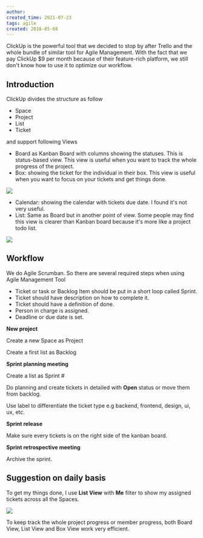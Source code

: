 ```yaml
---
author: 
created_time: 2021-07-23
tags: agile
created: 2016-05-08
---
```


ClickUp is the powerful tool that we decided to stop by after Trello and the whole bundle of similar tool for Agile Management. With the fact that we pay ClickUp $9 per month because of their feature-rich platform, we still don't know how to use it to optimize our workflow.

## Introduction

ClickUp divides the structure as follow

* Space
* Project
* List
* Ticket

and support following Views

* Board as Kanban Board with columns showing the statuses. This is status-based view. This view is useful when you want to track the whole progress of the project.
* Box: showing the ticket for the individual in their box. This view is useful when you want to focus on your tickets and get things done.

![](https://s3.us-west-2.amazonaws.com/secure.notion-static.com/8ede8f75-a176-47f9-a870-f457226747a3/ScreenShot2018-07-08at12.55.55AM.png?X-Amz-Algorithm=AWS4-HMAC-SHA256&X-Amz-Content-Sha256=UNSIGNED-PAYLOAD&X-Amz-Credential=AKIAT73L2G45EIPT3X45%2F20231031%2Fus-west-2%2Fs3%2Faws4_request&X-Amz-Date=20231031T202355Z&X-Amz-Expires=3600&X-Amz-Signature=6b101498032704f29083df4e8d5365856c8aeb81f51b61c801066c3506ecf306&X-Amz-SignedHeaders=host&x-id=GetObject)



* Calendar: showing the calendar with tickets due date. I found it's not very useful.
* List: Same as Board but in another point of view. Some people may find this view is clearer than Kanban board because it's more like a project todo list.

![](https://s3.us-west-2.amazonaws.com/secure.notion-static.com/e9ada86b-d8d2-4ed0-8c05-4671d312986f/ScreenShot2018-07-08at1.02.29AM.png?X-Amz-Algorithm=AWS4-HMAC-SHA256&X-Amz-Content-Sha256=UNSIGNED-PAYLOAD&X-Amz-Credential=AKIAT73L2G45EIPT3X45%2F20231031%2Fus-west-2%2Fs3%2Faws4_request&X-Amz-Date=20231031T202355Z&X-Amz-Expires=3600&X-Amz-Signature=153b248a9366166516e5b8bbea1299f6ad31fa1215ce28b2c9dbf3c5d842e572&X-Amz-SignedHeaders=host&x-id=GetObject)

## Workflow

We do Agile Scrumban. So there are several required steps when using Agile Management Tool

* Ticket or task or Backlog Item should be put in a short loop called Sprint.
* Ticket should have description on how to complete it. 
* Ticket should have a definition of done.
* Person in charge is assigned.
* Deadline or due date is set.

<!-- unsupported 428fd71e-c585-4ece-adfd-f19864d6d345 -->


**New project**

Create a new Space as Project

Create a first list as Backlog


**Sprint planning meeting**

Create a list as Sprint #

Do planning and create tickets in detailed with **Open** status or move them from backlog.

Use label to differentiate the ticket type e.g backend, frontend, design, ui, ux, etc.


**Sprint release**

Make sure every tickets is on the right side of the kanban board.


**Sprint retrospective meeting**

Archive the sprint.

## Suggestion on daily basis

To get my things done, I use **List View** with **Me** filter to show my assigned tickets across all the Spaces.

![](https://s3.us-west-2.amazonaws.com/secure.notion-static.com/8232e643-ba10-4fcf-956b-85b9e6b67042/ScreenShot2018-07-08at1.35.40AM.png?X-Amz-Algorithm=AWS4-HMAC-SHA256&X-Amz-Content-Sha256=UNSIGNED-PAYLOAD&X-Amz-Credential=AKIAT73L2G45EIPT3X45%2F20231031%2Fus-west-2%2Fs3%2Faws4_request&X-Amz-Date=20231031T202352Z&X-Amz-Expires=3600&X-Amz-Signature=47cefaa04e3b9533959cd2d71e6066ec7e6a085f0f3f2281b37d7cff420920c1&X-Amz-SignedHeaders=host&x-id=GetObject)


To keep track the whole project progress or member progress, both Board View, List View and Box View work very efficient.

